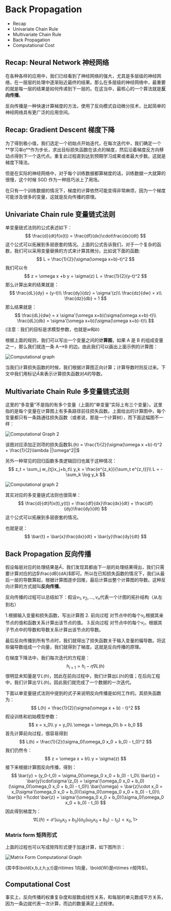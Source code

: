 # Back Propagation

- Recap
- Univariate Chain Rule
- Multivariate Chain Rule
- Back Propagation
- Computational Cost

## Recap: Neural Network 神经网络

在各种各样的应用中，我们已经看到了神经网络的强大，尤其是多层级的神经网络，在一层层的处理中逐渐贴近最终的结果。那么在多层级的神经网络中，最重要的就是每一层的结果是如何传递到下一层的。在这当中，最核心的一个算法就是**反向传播**。

反向传播是一种快速计算梯度的方法，使用了反向模式自动微分技术，比起简单的神经网络具有更广泛的应用空间。

## Recap: Gradient Descent 梯度下降

为了得到极小值，我们选定一个初始点开始迭代，在每次迭代中，我们确定一个**学习率$\eta$**作为步长，求出目标损失函数在该点的梯度，然后沿着梯度反方向移动点得到下一个迭代点。重复此过程直到达到预期学习成果或者最大步数。这就是梯度下降法。

但是在实际的神经网络中，对于每个训练数据都算梯度的话，训练数据一大就算的很慢，这个时候 SGD 作为一种技巧派上了用场。

在只有一个训练数据的情况下，梯度的计算依然可能变得非常麻烦，因为一个梯度可能涉及很多的变量，这就是反向传播的原理。

## Univariate Chain rule 变量链式法则

单变量链式法则的公式表述如下：
$$
    \frac{d}{dt}f(x(t)) = \frac{df}{dx}\cdot\frac{dx}{dt}
$$
这个公式可以拓展到多层嵌套的情况。上面的公式告诉我们，对于一个复杂的函数，我们可以采用变量替换的方式来计算其微分。比如说下面的函数:
$$
    L = \frac{1}{2}(\sigma(\omega x+b)-t)^2
$$
我们可以令
$$
    z = \omega x +b
    y = \sigma(z)
    L = \frac{1}{2}(y-t)^2
$$
那么计算出来的结果就是：
$$
    \frac{dL}{dy} = (y-t)\\
    \frac{dy}{dz} = \sigma'(z)\\
    \frac{dz}{dw} = x\\
    \frac{dz}{db} = 1
$$
那么结果就是：
$$
    \frac{dL}{dw} = x \sigma'(\omega x+b)(\sigma(\omega x+b)-t)\\
    \frac{dL}{db} = \sigma'(\omega x+b)(\sigma(\omega x+b)-t)\\
$$
(注意：我们的目标是求模型参数，也就是$w$和$b$)

根据上面的规则，我们可以写出一个变量之间的**计算图**，如果 A 是 B 的组成变量之一，那么我们就连一条 A——>B 的边。由此我们可以画出上面示例的计算图：

![Computational graph](/img/Computational_Graph.png)

当我们计算损失函数的时候，我们根据计算图正向计算；计算导数时则反过来。下文中我们用标记$\bar{A}$来表示计算损失函数对$A$的导数。

## Multivariate Chain Rule 多变量链式法则

这里的“多变量”不是指的有多个变量（上面的“单变量”实际上有三个变量）。这里指的是每个变量在计算图上有多条路径前往损失函数。上面给出的计算图中，每个变量都只有一条路通往损失函数（或者说，那是一个计算树），而下面这幅图不一样：

![Computational Graph 2](/img/Computational_Graph_2.png)

该图对应添加正则项的损失函数$L(h) = \frac{1}{2}(\sigma(\omega x +b)-t)^2 + \frac{1}{2}\lambda ||\omega^2||$

另外一种常见的回归函数多类逻辑回归也属于这种情况：
$$
    z_t = \sum_j w_{tj}x_j+b_t\\
    y_k = \frac{e^{z_k}}{\sum_t e^{z_t}}\\
    L = -\sum_k \log y_k
$$

![Computational graph 2](/img/multi_logistic_graph.png)

其实对应的多变量链式法则也很简单：
$$
    \frac{d}{dt}f(x(t),y(t)) = \frac{df}{dx}\frac{dx}{dt} + \frac{df}{dy}\frac{dy}{dt}
$$
这个公式可以拓展到多层嵌套的情况。

也就是说：
$$
    \bar{t} = \bar{x}\frac{dx}{dt} + \bar{y}\frac{dy}{dt}
$$

## Back Propagation 反向传播

假设每层对应的处理结果是$\bar{A}$，我们发现其都由下一层的处理结果得出，我们只需要计算对应的边$\frac{dB}{dA}$即可。所以在已知损失函数的情况下，我们从最后一层的导数算起，根据计算图逐步回推，最后计算出整个计算图的导数。这种反向计算的方式就叫**反向传播**。

反向传播的过程可以总结如下：假设$v_1,v_2,\dots,v_n$代表一个计图的拓扑结构（从左到右）

1.根据输入变量和损失函数，写出计算图
2. 前向过程
对节点中的每个$v_i$,根据其亲节点的值和函数关系计算出该节点的值。
3.反向过程
对节点中的每个$v_i$，根据其子节点中的导数和导数关系计算出该节点的导数。

最后反向传播到所有节点时，我们就得出了损失函数关于输入变量的偏导数。将这些偏导数组成一个向量，我们就得到了梯度。这就是反向传播的原理。

在梯度下降法中，我们每次迭代的方程是：
$$
    h_{i+1} = h_i - \eta\nabla L(h)
$$
很明显未知量是$\nabla L(h)$，因此在前向过程中，我们计算出$L(h)$的值；在后向工程中，我们计算出$\nabla L(h)$。因此我们就完成了一个数据的一次迭代。

下面以单变量链式法则中提到的式子来说明反向传播是如何工作的。其损失函数为：
$$
    L(h) = \frac{1}{2}(\sigma(\omega x + b) - t)^2
$$
假设训练和初始模型参数：
$$
    x = x_0\\
    y = y_0\\
    \omega = \omega_0\\
    b = b_0
$$
首先计算前向过程，很容易得到
$$
    L(h) = \frac{1}{2}(\sigma_0(\omega_0 x_0 + b_0) - t_0)^2
$$
我们仍然令：
$$
    z = \omega x + b\\
    y = \sigma(z)
$$
接下来根据计算图反向传播，得到：
$$
    \bar{y} = (y_0-t_0) = \sigma_0(\omega_0 x_0 + b_0) - t_0\\
    \bar{z} = \bar{y}\cdot\sigma'(z_0) = \sigma'(\omega_0 x_0 + b_0)(\sigma_0(\omega_0 x_0 + b_0) - t_0)\\
    \bar{\omega} = \bar{z}\cdot x_0 = x_0\sigma'(\omega_0 x_0 + b_0)(\sigma_0(\omega_0 x_0 + b_0) - t_0)\\
    \bar{b} =1\cdot \bar{z} = \sigma'(\omega_0 x_0 + b_0)(\sigma_0(\omega_0 x_0 + b_0) - t_0)
$$
因此得到梯度为：
$$
    \nabla L(h) = \sigma'(\omega_0 x_0 + b_0)(\sigma_0(\omega_0 x_0 + b_0) - t_0)<x_0,1>
$$

### Matrix form 矩阵形式

上面的过程也可以写成矩阵形式便于加速计算，如下图所示：

![Matrix Form Computational Graph](/img/matrix_form_computational_graph.png)

(其中$\bold{x,b,z,h,y,t}是n\times 1向量，\bold{W}是n\times n矩阵$)。

## Computational Cost

事实上，反向传播的权重复杂度和层数成线性关系，和每层的单元数成平方关系，因为一条边就代表一次计算，而边的数量满足上述规律。
